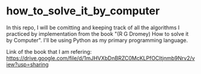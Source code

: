 # how_to_solve_it_by_computer
In this repo, I will be comitting and keeping track of all the algorithms I practiced by implementation from the book "(R G Dromey) How to solve it by Computer". 
I'll be using Python as my primary programming language.


Link of the book that I am refering:  https://drive.google.com/file/d/1mJHVXbDnBRZC0McKLPfOCltjnmb9Nrv2/view?usp=sharing
